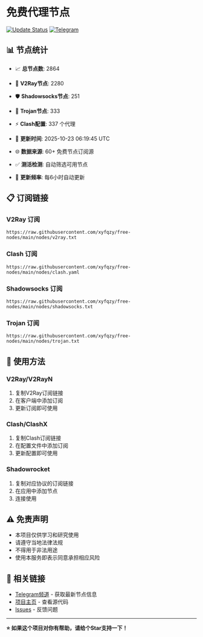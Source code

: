 # 免费代理节点

[![Update Status](https://github.com/xyfqzy/free-nodes/workflows/Node%20Collector%20and%20Testing/badge.svg)](https://github.com/xyfqzy/free-nodes/actions)
[![Telegram](https://img.shields.io/badge/📱_TG频道-2CA5E0?style=for-the-badge&logo=telegram&logoColor=white)](https://t.me/fq521)

## 📊 节点统计
- 📈 **总节点数**: 2864
- 🎯 **V2Ray节点**: 2280
- 🛡️ **Shadowsocks节点**: 251
- 🔐 **Trojan节点**: 333
- ⚡ **Clash配置**: 337 个代理

- 🔄 **更新时间**: 2025-10-23 06:19:45 UTC
- 🌐 **数据来源**: 60+ 免费节点订阅源
- ✅ **测活检测**: 自动筛选可用节点
- 🚀 **更新频率**: 每6小时自动更新

## 📋 订阅链接

### V2Ray 订阅
```
https://raw.githubusercontent.com/xyfqzy/free-nodes/main/nodes/v2ray.txt
```

### Clash 订阅
```
https://raw.githubusercontent.com/xyfqzy/free-nodes/main/nodes/clash.yaml
```

### Shadowsocks 订阅
```
https://raw.githubusercontent.com/xyfqzy/free-nodes/main/nodes/shadowsocks.txt
```

### Trojan 订阅
```
https://raw.githubusercontent.com/xyfqzy/free-nodes/main/nodes/trojan.txt
```

## 📱 使用方法

### V2Ray/V2RayN
1. 复制V2Ray订阅链接
2. 在客户端中添加订阅
3. 更新订阅即可使用

### Clash/ClashX
1. 复制Clash订阅链接
2. 在配置文件中添加订阅
3. 更新配置即可使用

### Shadowrocket
1. 复制对应协议的订阅链接
2. 在应用中添加节点
3. 连接使用

## ⚠️ 免责声明

- 本项目仅供学习和研究使用
- 请遵守当地法律法规
- 不得用于非法用途
- 使用本服务即表示同意承担相应风险

## 🔗 相关链接

- [Telegram频道](https://t.me/fq521) - 获取最新节点信息
- [项目主页](https://github.com/xyfqzy/free-nodes) - 查看源代码
- [Issues](https://github.com/xyfqzy/free-nodes/issues) - 反馈问题

---

**⭐ 如果这个项目对你有帮助，请给个Star支持一下！**
